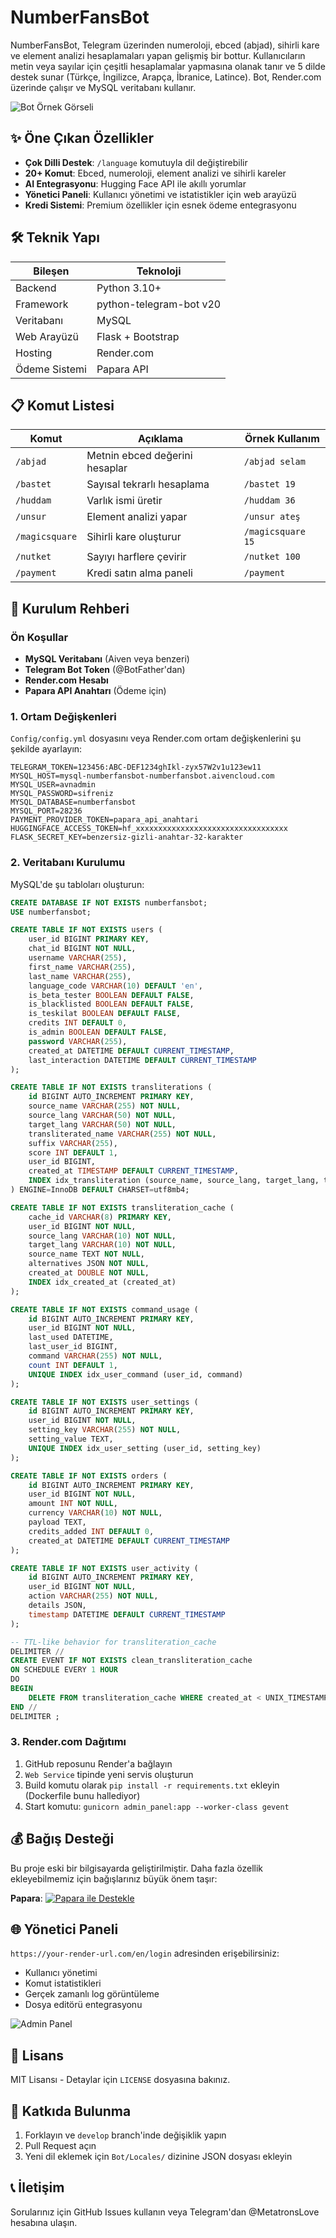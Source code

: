 # NumberFansBot

NumberFansBot, Telegram üzerinden numeroloji, ebced (abjad), sihirli kare ve element analizi hesaplamaları yapan gelişmiş bir bottur. Kullanıcıların metin veya sayılar için çeşitli hesaplamalar yapmasına olanak tanır ve 5 dilde destek sunar (Türkçe, İngilizce, Arapça, İbranice, Latince). Bot, Render.com üzerinde çalışır ve MySQL veritabanı kullanır.

![Bot Örnek Görseli](https://metatronslove.github.io/github-repo-traffic-viewer/assets/bot-preview.png)

## ✨ Öne Çıkan Özellikler
- **Çok Dilli Destek**: `/language` komutuyla dil değiştirebilir
- **20+ Komut**: Ebced, numeroloji, element analizi ve sihirli kareler
- **AI Entegrasyonu**: Hugging Face API ile akıllı yorumlar
- **Yönetici Paneli**: Kullanıcı yönetimi ve istatistikler için web arayüzü
- **Kredi Sistemi**: Premium özellikler için esnek ödeme entegrasyonu

## 🛠️ Teknik Yapı
| Bileşen          | Teknoloji               |
|------------------|-------------------------|
| Backend          | Python 3.10+            |
| Framework        | python-telegram-bot v20 |
| Veritabanı       | MySQL                   |
| Web Arayüzü      | Flask + Bootstrap       |
| Hosting          | Render.com              |
| Ödeme Sistemi    | Papara API              |

## 📋 Komut Listesi
| Komut           | Açıklama                          | Örnek Kullanım            |
|-----------------|-----------------------------------|---------------------------|
| `/abjad`        | Metnin ebced değerini hesaplar    | `/abjad selam`            |
| `/bastet`       | Sayısal tekrarlı hesaplama        | `/bastet 19`              |
| `/huddam`       | Varlık ismi üretir                | `/huddam 36`              |
| `/unsur`        | Element analizi yapar             | `/unsur ateş`             |
| `/magicsquare`  | Sihirli kare oluşturur            | `/magicsquare 15`         |
| `/nutket`       | Sayıyı harflere çevirir           | `/nutket 100`             |
| `/payment`      | Kredi satın alma paneli           | `/payment`                |

## 🚀 Kurulum Rehberi

### Ön Koşullar
- **MySQL Veritabanı** (Aiven veya benzeri)
- **Telegram Bot Token** (@BotFather'dan)
- **Render.com Hesabı**
- **Papara API Anahtarı** (Ödeme için)

### 1. Ortam Değişkenleri
`Config/config.yml` dosyasını veya Render.com ortam değişkenlerini şu şekilde ayarlayın:

```env
TELEGRAM_TOKEN=123456:ABC-DEF1234ghIkl-zyx57W2v1u123ew11
MYSQL_HOST=mysql-numberfansbot-numberfansbot.aivencloud.com
MYSQL_USER=avnadmin
MYSQL_PASSWORD=sifreniz
MYSQL_DATABASE=numberfansbot
MYSQL_PORT=28236
PAYMENT_PROVIDER_TOKEN=papara_api_anahtari
HUGGINGFACE_ACCESS_TOKEN=hf_xxxxxxxxxxxxxxxxxxxxxxxxxxxxxxxxxx
FLASK_SECRET_KEY=benzersiz-gizli-anahtar-32-karakter
```

### 2. Veritabanı Kurulumu
MySQL'de şu tabloları oluşturun:

```sql
CREATE DATABASE IF NOT EXISTS numberfansbot;
USE numberfansbot;

CREATE TABLE IF NOT EXISTS users (
	user_id BIGINT PRIMARY KEY,
	chat_id BIGINT NOT NULL,
	username VARCHAR(255),
	first_name VARCHAR(255),
	last_name VARCHAR(255),
	language_code VARCHAR(10) DEFAULT 'en',
	is_beta_tester BOOLEAN DEFAULT FALSE,
	is_blacklisted BOOLEAN DEFAULT FALSE,
	is_teskilat BOOLEAN DEFAULT FALSE,
	credits INT DEFAULT 0,
	is_admin BOOLEAN DEFAULT FALSE,
	password VARCHAR(255),
	created_at DATETIME DEFAULT CURRENT_TIMESTAMP,
	last_interaction DATETIME DEFAULT CURRENT_TIMESTAMP
);

CREATE TABLE IF NOT EXISTS transliterations (
	id BIGINT AUTO_INCREMENT PRIMARY KEY,
	source_name VARCHAR(255) NOT NULL,
	source_lang VARCHAR(50) NOT NULL,
	target_lang VARCHAR(50) NOT NULL,
	transliterated_name VARCHAR(255) NOT NULL,
	suffix VARCHAR(255),
	score INT DEFAULT 1,
	user_id BIGINT,
	created_at TIMESTAMP DEFAULT CURRENT_TIMESTAMP,
	INDEX idx_transliteration (source_name, source_lang, target_lang, transliterated_name)
) ENGINE=InnoDB DEFAULT CHARSET=utf8mb4;

CREATE TABLE IF NOT EXISTS transliteration_cache (
	cache_id VARCHAR(8) PRIMARY KEY,
	user_id BIGINT NOT NULL,
	source_lang VARCHAR(10) NOT NULL,
	target_lang VARCHAR(10) NOT NULL,
	source_name TEXT NOT NULL,
	alternatives JSON NOT NULL,
	created_at DOUBLE NOT NULL,
	INDEX idx_created_at (created_at)
);

CREATE TABLE IF NOT EXISTS command_usage (
	id BIGINT AUTO_INCREMENT PRIMARY KEY,
	user_id BIGINT NOT NULL,
	last_used DATETIME,
	last_user_id BIGINT,
	command VARCHAR(255) NOT NULL,
	count INT DEFAULT 1,
	UNIQUE INDEX idx_user_command (user_id, command)
);

CREATE TABLE IF NOT EXISTS user_settings (
	id BIGINT AUTO_INCREMENT PRIMARY KEY,
	user_id BIGINT NOT NULL,
	setting_key VARCHAR(255) NOT NULL,
	setting_value TEXT,
	UNIQUE INDEX idx_user_setting (user_id, setting_key)
);

CREATE TABLE IF NOT EXISTS orders (
	id BIGINT AUTO_INCREMENT PRIMARY KEY,
	user_id BIGINT NOT NULL,
	amount INT NOT NULL,
	currency VARCHAR(10) NOT NULL,
	payload TEXT,
	credits_added INT DEFAULT 0,
	created_at DATETIME DEFAULT CURRENT_TIMESTAMP
);

CREATE TABLE IF NOT EXISTS user_activity (
	id BIGINT AUTO_INCREMENT PRIMARY KEY,
	user_id BIGINT NOT NULL,
	action VARCHAR(255) NOT NULL,
	details JSON,
	timestamp DATETIME DEFAULT CURRENT_TIMESTAMP
);

-- TTL-like behavior for transliteration_cache
DELIMITER //
CREATE EVENT IF NOT EXISTS clean_transliteration_cache
ON SCHEDULE EVERY 1 HOUR
DO
BEGIN
	DELETE FROM transliteration_cache WHERE created_at < UNIX_TIMESTAMP() - 3600;
END //
DELIMITER ;
```

### 3. Render.com Dağıtımı
1. GitHub reposunu Render'a bağlayın
2. `Web Service` tipinde yeni servis oluşturun
3. Build komutu olarak `pip install -r requirements.txt` ekleyin (Dockerfile bunu hallediyor)
4. Start komutu: `gunicorn admin_panel:app --worker-class gevent`

## 💰 Bağış Desteği
Bu proje eski bir bilgisayarda geliştirilmiştir. Daha fazla özellik ekleyebilmemiz için bağışlarınız büyük önem taşır:

**Papara**: 
[![Papara ile Destekle](https://img.shields.io/badge/Bağış%20Yap-%E2%9D%A4-blue)](https://ppr.ist/1T9dx8tUT)

## 🌐 Yönetici Paneli
`https://your-render-url.com/en/login` adresinden erişebilirsiniz:

- Kullanıcı yönetimi
- Komut istatistikleri
- Gerçek zamanlı log görüntüleme
- Dosya editörü entegrasyonu

![Admin Panel](https://metatronslove.github.io/github-repo-traffic-viewer/assets/admin-preview.png)

## 📜 Lisans
MIT Lisansı - Detaylar için `LICENSE` dosyasına bakınız.

## 🤝 Katkıda Bulunma
1. Forklayın ve `develop` branch'inde değişiklik yapın
2. Pull Request açın
3. Yeni dil eklemek için `Bot/Locales/` dizinine JSON dosyası ekleyin

## 📞 İletişim
Sorularınız için GitHub Issues kullanın veya Telegram'dan @MetatronsLove hesabına ulaşın.
